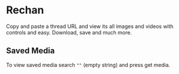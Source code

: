 # Rechan

Copy and paste a thread URL and view its all images and videos with
controls and easy. Download, save and much more.

## Saved Media

To view saved media search ```""``` (empty string) and press get media.
